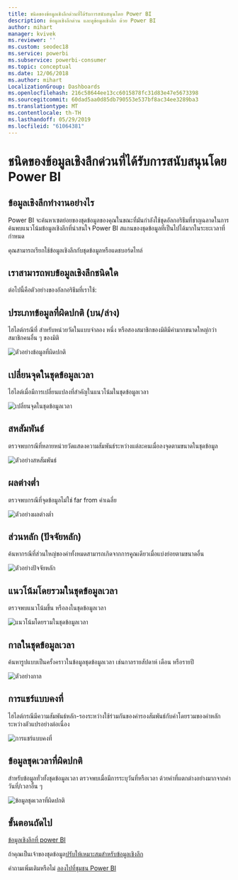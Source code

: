 ```yaml
---
title: ชนิดของข้อมูลเชิงลึกด่วนที่ได้รับการสนับสนุนโดย Power BI
description: ข้อมูลเชิงลึกด่วน และดูข้อมูลเชิงลึก ด้วย Power BI
author: mihart
manager: kvivek
ms.reviewer: ''
ms.custom: seodec18
ms.service: powerbi
ms.subservice: powerbi-consumer
ms.topic: conceptual
ms.date: 12/06/2018
ms.author: mihart
LocalizationGroup: Dashboards
ms.openlocfilehash: 216c58644ee13cc6015878fc31d83e47e5673398
ms.sourcegitcommit: 60dad5aa0d85db790553e537bf8ac34ee3289ba3
ms.translationtype: MT
ms.contentlocale: th-TH
ms.lasthandoff: 05/29/2019
ms.locfileid: "61064381"
---
```

# <a name="types-of-insights-supported-by-power-bi"></a>ชนิดของข้อมูลเชิงลึกด่วนที่ได้รับการสนับสนุนโดย Power BI
## <a name="how-does-insights-work"></a>ข้อมูลเชิงลึกทำงานอย่างไร
Power BI จะค้นหาเซตย่อยของชุดข้อมูลของคุณในขณะที่มันกำลังใช้ชุดอัลกอริธึมที่ชาญฉลาดในการค้นพบแนวโน้มข้อมูลเชิงลึกที่น่าสนใจ Power BI สแกนของชุดข้อมูลที่เป็นไปได้มากในระยะเวลาที่กำหนด

คุณสามารถเรียกใช้ข้อมูลเชิงลึกกับชุดข้อมูลหรือแดชบอร์ดไทล์   

## <a name="what-types-of-insights-can-we-find"></a>เราสามารถพบข้อมูลเชิงลึกชนิดใด
ต่อไปนี้คือตัวอย่างของอัลกอริธึมที่เราใช้:

## <a name="category-outliers-topbottom"></a>ประเภทข้อมูลที่ผิดปกติ (บน/ล่าง)
ไฮไลต์กรณีที่ สำหรับหน่วยวัดในแบบจำลอง หนึ่ง หรือสองสมาชิกของมิติมีค่ามากขนาดใหญ่กว่าสมาชิกคนอื่น ๆ ของมิติ  

![ตัวอย่างข้อมูลที่ผิดปกติ](./media/end-user-insight-types/pbi_auto_insight_types_category_outliers.png)

## <a name="change-points-in-a-time-series"></a>เปลี่ยนจุดในชุดข้อมูลเวลา
ไฮไลต์เมื่อมีการเปลี่ยนแปลงที่สำคัญในแนวโน้มในชุดข้อมูลเวลา

![เปลี่ยนจุดในชุดข้อมูลเวลา](./media/end-user-insight-types/pbi_auto_insight_types_changepoint.png)

## <a name="correlation"></a>สหสัมพันธ์
ตรวจพบกรณีที่หลายหน่วยวัดแสดงความสัมพันธ์ระหว่างแต่ละคนเมื่อลงจุดตามขนาดในชุดข้อมูล

![ตัวอย่างสหสัมพันธ์](./media/end-user-insight-types/pbi_auto_insight_types_correlation.png)

## <a name="low-variance"></a>ผลต่างต่ำ
ตรวจพบกรณีที่จุดข้อมูลไม่ใช่ far from ค่าเฉลี่ย

![ตัวอย่างผลต่างต่ำ](./media/end-user-insight-types/power-bi-low-variance.png)

## <a name="majority-major-factors"></a>ส่วนหลัก (ปัจจัยหลัก)
ค้นหากรณีที่ส่วนใหญ่ของค่าทั้งหมดสามารถเกิดจากการคูณเดียวเมื่อแบ่งย่อยตามขนาดอื่น  

![ตัวอย่างปัจจัยหลัก](./media/end-user-insight-types/pbi_auto_insight_types_majority.png)

## <a name="overall-trends-in-time-series"></a>แนวโน้มโดยรวมในชุดข้อมูลเวลา
ตรวจพบแนวโน้มขึ้น หรือลงในชุดข้อมูลเวลา

![แนวโน้มโดยรวมในชุดข้อมูลเวลา](./media/end-user-insight-types/pbi_auto_insight_types_trend.png)

## <a name="seasonality-in-time-series"></a>กาลในชุดข้อมูลเวลา
ค้นหารูปแบบเป็นครั้งคราวในข้อมูลชุดข้อมูลเวลา เช่นกาลรายสัปดาห์ เดือน หรือรายปี

![ตัวอย่างกาล](./media/end-user-insight-types/pbi_auto_insight_types_seasonality_new.png)

## <a name="steady-share"></a>การแชร์แบบคงที่
ไฮไลต์กรณีมีความสัมพันธ์หลัก-รองระหว่างใช้ร่วมกันของค่ารองสัมพันธ์กับค่าโดยรวมของค่าหลักระหว่างตัวแปรอย่างต่อเนื่อง

![การแชร์แบบคงที่](./media/end-user-insight-types/pbi_auto_insight_types_steadyshare.png)

## <a name="time-series-outliers"></a>ข้อมูลชุดเวลาที่ผิดปกติ
สำหรับข้อมูลทั่วทั้งชุดข้อมูลเวลา ตรวจพบเมื่อมีการระบุวันที่หรือเวลา ด้วยค่าที่แตกต่างอย่างมากจากค่าวันที่/เวลาอื่น ๆ

![ข้อมูลชุดเวลาที่ผิดปกติ](./media/end-user-insight-types/pbi_auto_insight_types_time_series_outliers.png)

## <a name="next-steps"></a>ขั้นตอนถัดไป
[ข้อมูลเชิงลึกที่ power BI](end-user-insights.md)

ถ้าคุณเป็นเจ้าของชุดข้อมูล[ปรับให้เหมาะสมสำหรับข้อมูลเชิงลึก](../service-insights-optimize.md)

คำถามเพิ่มเติมหรือไม่ [ลองไปที่ชุมชน Power BI](http://community.powerbi.com/)


